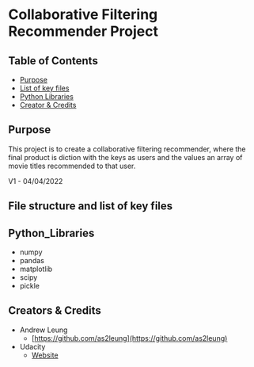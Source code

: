 # Collaborative Filtering Recommender Project


## Table of Contents
* [Purpose](#purpose)
* [List of key files](#list_of_key_files)
* [Python Libraries](#python_libraries)
* [Creator & Credits](#creators)



## Purpose

This project is to create a collaborative filtering recommender, where the final product is diction with the keys as users and the values an array of movie titles recommended to that user.

V1 - 04/04/2022


## File structure and list of key files <a name="list_of_key_files"></a>



## Python_Libraries

* numpy
* pandas
* matplotlib
* scipy
* pickle


## Creators & Credits <a name="creators"></a>

* Andrew Leung
    - [https://github.com/as2leung](https://github.com/as2leung)
* Udacity
	 - [Website](https://www.udacity.com/)

